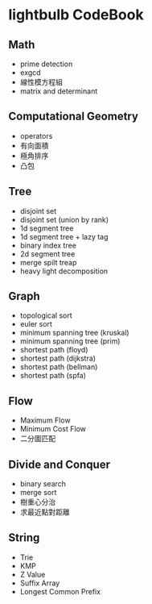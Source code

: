 # lightbulb CodeBook
## Math
- prime detection
- exgcd
- 線性模方程組
- matrix and determinant
## Computational Geometry
- operators
- 有向面積
- 極角排序
- 凸包
## Tree
- disjoint set
- disjoint set (union by rank)
- 1d segment tree
- 1d segment tree + lazy tag
- binary index tree
- 2d segment tree
- merge spilt treap
- heavy light decomposition
## Graph
- topological sort
- euler sort
- minimum spanning tree (kruskal)
- minimum spanning tree (prim)
- shortest path (floyd)
- shortest path (dijkstra)
- shortest path (bellman)
- shortest path (spfa)
## Flow
- Maximum Flow
- Minimum Cost Flow
- 二分圖匹配
## Divide and Conquer
- binary search
- merge sort
- 樹重心分治
- 求最近點對距離
## String
- Trie
- KMP
- Z Value
- Suffix Array
- Longest Common Prefix
